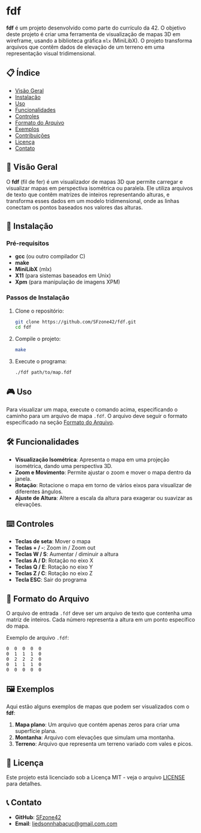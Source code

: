 

# fdf

**fdf** é um projeto desenvolvido como parte do currículo da 42. O objetivo deste projeto é criar uma ferramenta de visualização de mapas 3D em wireframe, usando a biblioteca gráfica `mlx` (MiniLibX). O projeto transforma arquivos que contêm dados de elevação de um terreno em uma representação visual tridimensional.

## 📋 Índice

- [Visão Geral](#visão-geral)
- [Instalação](#instalação)
- [Uso](#uso)
- [Funcionalidades](#funcionalidades)
- [Controles](#controles)
- [Formato do Arquivo](#formato-do-arquivo)
- [Exemplos](#exemplos)
- [Contribuições](#contribuições)
- [Licença](#licença)
- [Contato](#contato)

## 🌟 Visão Geral

O **fdf** (fil de fer) é um visualizador de mapas 3D que permite carregar e visualizar mapas em perspectiva isométrica ou paralela. Ele utiliza arquivos de texto que contêm matrizes de inteiros representando alturas, e transforma esses dados em um modelo tridimensional, onde as linhas conectam os pontos baseados nos valores das alturas.

## 🚀 Instalação

### Pré-requisitos

- **gcc** (ou outro compilador C)
- **make**
- **MiniLibX** (mlx)
- **X11** (para sistemas baseados em Unix)
- **Xpm** (para manipulação de imagens XPM)

### Passos de Instalação

1. Clone o repositório:
    ```bash
    git clone https://github.com/SFzone42/fdf.git
    cd fdf
    ```

2. Compile o projeto:
    ```bash
    make
    ```

3. Execute o programa:
    ```bash
    ./fdf path/to/map.fdf
    ```

## 🎮 Uso

Para visualizar um mapa, execute o comando acima, especificando o caminho para um arquivo de mapa `.fdf`. O arquivo deve seguir o formato especificado na seção [Formato do Arquivo](#formato-do-arquivo).

## 🛠️ Funcionalidades

- **Visualização Isométrica**: Apresenta o mapa em uma projeção isométrica, dando uma perspectiva 3D.
- **Zoom e Movimento**: Permite ajustar o zoom e mover o mapa dentro da janela.
- **Rotação**: Rotacione o mapa em torno de vários eixos para visualizar de diferentes ângulos.
- **Ajuste de Altura**: Altere a escala da altura para exagerar ou suavizar as elevações.

## ⌨️ Controles

- **Teclas de seta**: Mover o mapa
- **Teclas + / -**: Zoom in / Zoom out
- **Teclas W / S**: Aumentar / diminuir a altura
- **Teclas A / D**: Rotação no eixo X
- **Teclas Q / E**: Rotação no eixo Y
- **Teclas Z / C**: Rotação no eixo Z
- **Tecla ESC**: Sair do programa

## 📂 Formato do Arquivo

O arquivo de entrada `.fdf` deve ser um arquivo de texto que contenha uma matriz de inteiros. Cada número representa a altura em um ponto específico do mapa.

Exemplo de arquivo `.fdf`:
```
0  0  0  0  0
0  1  1  1  0
0  2  2  2  0
0  1  1  1  0
0  0  0  0  0
```

## 🖼️ Exemplos

Aqui estão alguns exemplos de mapas que podem ser visualizados com o **fdf**:

1. **Mapa plano**: Um arquivo que contém apenas zeros para criar uma superfície plana.
2. **Montanha**: Arquivo com elevações que simulam uma montanha.
3. **Terreno**: Arquivo que representa um terreno variado com vales e picos.

## 📄 Licença

Este projeto está licenciado sob a Licença MIT - veja o arquivo [LICENSE](LICENSE) para detalhes.

## 📞 Contato

- **GitHub**: [SFzone42](https://github.com/SFzone42)
- **Email**: liedsonnhabacuc@gmail.com.com

